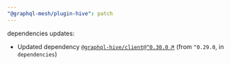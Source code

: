 ```yaml
---
"@graphql-mesh/plugin-hive": patch
---
```

dependencies updates:
  - Updated dependency [`@graphql-hive/client@^0.30.0` ↗︎](https://www.npmjs.com/package/@graphql-hive/client/v/0.30.0) (from `^0.29.0`, in `dependencies`)
